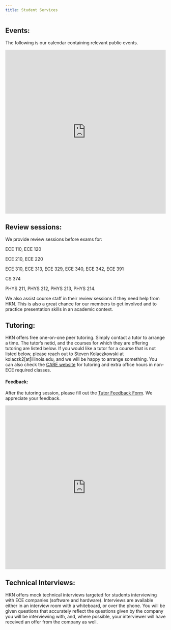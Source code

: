 ```yaml
---
title: Student Services
---
```

Events:
---
The following is our calendar containing relevant public events.

<iframe src="https://calendar.google.com/calendar/embed?src=hknalpha1%40gmail.com&ctz=America%2FChicago" width="100%" height="515vh" frameborder="0" scrolling="no"></iframe>


Review sessions:
---
We provide review sessions before exams for:

ECE 110, ECE 120  

ECE 210, ECE 220  

ECE 310, ECE 313, ECE 329, ECE 340, ECE 342, ECE 391 

CS 374 

PHYS 211, PHYS 212, PHYS 213, PHYS 214. 

We also assist course staff in their review sessions if they need help from HKN. This is also a great chance for our members to get involved and to practice presentation skills in an academic context.

Tutoring:
---
HKN offers free one-on-one peer tutoring. Simply contact a tutor to arrange a time. The tutor’s netid, and the courses for which they are offering tutoring are listed below. If you would like a tutor for a course that is not listed below, please reach out to Steven Kolaczkowski at kolaczk2[at]illinois.edu, and we will be happy to arrange something. You can also check the [CARE website](http://publish.illinois.edu/engineering-care/) for tutoring and extra office hours in non-ECE required classes.

#### Feedback:

After the tutoring session, please fill out the [Tutor Feedback Form](https://docs.google.com/forms/d/e/1FAIpQLSc_rYq-oWdd_A8Cn3e0vZ4dgkUtsiknGtILpbQFWhoN8Dr6YA/viewform). We appreciate your feedback.

<iframe src="https://docs.google.com/spreadsheets/d/e/2PACX-1vTmjkd83mkLNOrP5C0EYFlyPCpAcACVZOzezAdRnIo7yKzEk4woLJjk47DIXEi59Ywkr5QO_hBYaZw8/pubhtml?gid=775775336&amp;single=true&amp;widget=true&amp;headers=false" width="100%" height="515vh" frameborder="0"></iframe>


Technical Interviews:
---
HKN offers mock technical interviews targeted for students interviewing with ECE companies (software and hardware). Interviews are available either in an interview room with a whiteboard, or over the phone. You will be given questions that accurately reflect the questions given by the company you will be interviewing with, and, where possible, your interviewer will have received an offer from the company as well.

